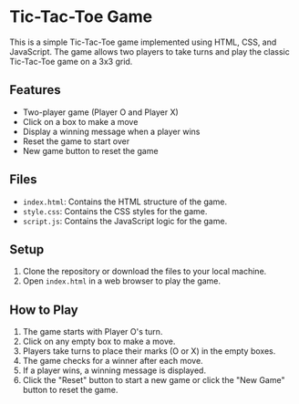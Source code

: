 # Tic-Tac-Toe Game

This is a simple Tic-Tac-Toe game implemented using HTML, CSS, and JavaScript. The game allows two players to take turns and play the classic Tic-Tac-Toe game on a 3x3 grid.

## Features

- Two-player game (Player O and Player X)
- Click on a box to make a move
- Display a winning message when a player wins
- Reset the game to start over
- New game button to reset the game

## Files

- `index.html`: Contains the HTML structure of the game.
- `style.css`: Contains the CSS styles for the game.
- `script.js`: Contains the JavaScript logic for the game.

## Setup

1. Clone the repository or download the files to your local machine.
2. Open `index.html` in a web browser to play the game.

## How to Play

1. The game starts with Player O's turn.
2. Click on any empty box to make a move.
3. Players take turns to place their marks (O or X) in the empty boxes.
4. The game checks for a winner after each move.
5. If a player wins, a winning message is displayed.
6. Click the "Reset" button to start a new game or click the "New Game" button to reset the game.
